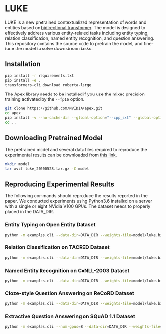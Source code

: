 # LUKE

LUKE is a new pretrained contextualized representation of words and entities based on [bidirectional transformer](https://arxiv.org/abs/1706.03762).
The model is designed to effectively address various entity-related tasks including entity typing, relation classification, named entity recognition, and question answering.
This repository contains the source code to pretrain the model, and fine-tune the model to solve downstream tasks.

## Installation

```bash
pip install -r requirements.txt
pip install -e .
transformers-cli download roberta-large
```

The Apex library needs to be installed if you use the mixed precision training activated by the `--fp16` option.

```bash
git clone https://github.com/NVIDIA/apex.git
cd apex
pip install -v --no-cache-dir --global-option="--cpp_ext" --global-option="--cuda_ext" .
cd ..
```

## Downloading Pretrained Model

The pretrained model and several data files required to reproduce the experimental results can be downloaded from [this link](https://drive.google.com/file/d/1c7uodwgcHQ68svkzlsWkhw-AbOv4Tt6e/view?usp=sharing).

```bash
mkdir model
tar xvzf luke_20200528.tar.gz -C model
```

## Reproducing Experimental Results

The following commands should reproduce the results reported in the paper.
We conducted experiments using Python3.6 installed on a server with a single or eight NVidia V100 GPUs.
The dataset needs to properly placed in the DATA\_DIR.

### Entity Typing on Open Entity Dataset

```bash
python -m examples.cli --data-dir=DATA_DIR --weights-file=model/luke.bin entity-typing run --fp16 --train-batch-size=2 --gradient-accumulation-steps=2 --learning-rate=1e-5 --num-train-epochs=3 --word-entity-query
```

### Relation Classification on TACRED Dataset

```bash
python -m examples.cli --data-dir=DATA_DIR --weights-file=model/luke.bin relation-classification run --fp16 --train-batch-size=4 --gradient-accumulation-steps=8 --learning-rate=1e-5 --num-train-epochs=5 --word-entity-query
```

### Named Entity Recognition on CoNLL-2003 Dataset

```bash
python -m examples.cli --data-dir=DATA_DIR --weights-file=model/luke.bin ner run --fp16 --train-batch-size=2 --gradient-accumulation-steps=2 --learning-rate=1e-5 --num-train-epochs=5 --word-entity-query
```

### Cloze-style Question Answering on ReCoRD Dataset

```bash
python -m examples.cli --data-dir=DATA_DIR --weights-file=model/luke.bin --num-gpus=8 entity-span-qa run --fp16 --train-batch-size=1 --gradient-accumulation-steps=4 --learning-rate=1e-5 --num-train-epochs=2 --word-entity-query
```

### Extractive Question Answering on SQuAD 1.1 Dataset

```bash
python -m examples.cli --num-gpus=8 --data-dir=DATA_DIR --weights-file=model/luke.bin --mention-db-file=model/enwiki_20160305_mention_lp0.0.pkl --model-redirects-file=model/enwiki_20181220_redirects.pkl --link-redirects-file=model/enwiki_20160305_redirects.pkl reading-comprehension run --no-negative --fp16 --train-batch-size=2 --gradient-accumulation-steps=3 --learning-rate=15e-6 --num-train-epochs=2 --word-entity-query
```
